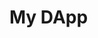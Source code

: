 
<script setup>
import DemoCreator from "../../.vitepress/theme/components/DemoCreator.vue";
import { dapp, ConnectWalletButton } from "vuethers";
</script>

<DemoCreator>
  <h1>My DApp</h1>
  <dapp.OnSafe>
    <ConnectWalletButton/>
  </dapp.OnSafe>
</DemoCreator>
